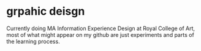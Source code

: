 # grpahic deisgn

Currently doing MA Information Experience Design at Royal College of Art, most of what might appear on my github are just experiments and parts of the learning process.
